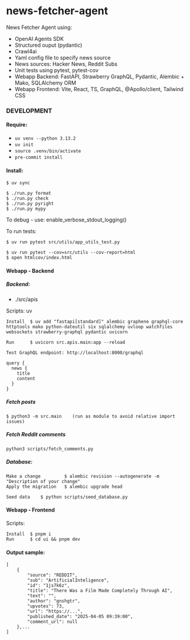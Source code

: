 # news-fetcher-agent

News Fetcher Agent using:

*   OpenAI Agents SDK
*   Structured ouput (pydantic)
*   Crawl4ai
*   Yaml config file to specify news source
*   News sources: Hacker News, Reddit Subs
*   Unit tests using pytest, pytest-cov
*   Webapp Backend: FastAPI, Strawberry GraphQL, Pydantic, Alembic + Mako, SQLAlchemy ORM
*   Webapp Frontend: Vite, React, TS, GraphQL, @Apollo/client, Tailwind CSS

### DEVELOPMENT

#### Require:

*   `uv venv --python 3.13.2`
*   `uv init`
*   `source .venv/bin/activate`
*   `pre-commit install`

#### Install:

```
$ uv sync

$ ./run.py format
$ ./run.py check
$ ./run.py pyright
$ ./run.py mypy
```

To debug - use: enable_verbose_stdout_logging()

To run tests:

```
$ uv run pytest src/utils/app_utils_test.py

$ uv run pytest --cov=src/utils --cov-report=html
$ open htmlcov/index.html
```

#### Webapp - Backend

##### Backend:
- ./src/apis

Scripts: uv 

```
Install  $ uv add "fastapi[standard]" alembic graphene graphql-core httptools mako python-dateutil six sqlalchemy uvloop watchfiles websockets strawberry-graphql pydantic uvicorn

Run      $ uvicorn src.apis.main:app --reload

Test GraphQL endpoint: http://localhost:8000/graphql

query {
  news {
    title
    content
  }
}
```

##### Fetch posts

`$ python3 -m src.main    (run as module to avoid relative import issues)`

##### Fetch Reddit comments

`python3 scripts/fetch_comments.py`

##### Database:

```
Make a change         $ alembic revision --autogenerate -m "Description of your change"
Apply the migration   $ alembic upgrade head

Seed data    $ python scripts/seed_database.py

```

#### Webapp - Frontend

Scripts:

```
Install  $ pnpm i
Run      $ cd ui && pnpm dev
```

#### Output sample:

```
[
    {
        "source": "REDDIT",
        "sub": "ArtificialInteligence",
        "id": "1js7k6z",
        "title": "There Was a Film Made Completely Through AI",
        "text": "",
        "author": "gnshgtr",
        "upvotes": 73,
        "url": "https://...",
        "published_date": "2025-04-05 09:39:00",
        "comment_url": null
    },...
]
```